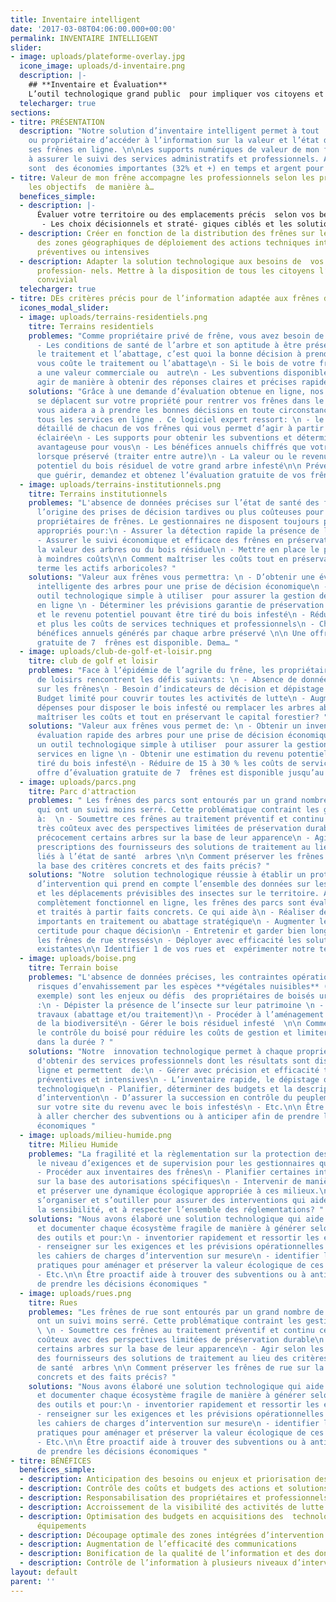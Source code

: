 ```yaml
---
title: Inventaire intelligent
date: '2017-03-08T04:06:00.000+00:00'
permalink: INVENTAIRE INTELLIGENT
slider:
- image: uploads/plateforme-overlay.jpg
  icone_image: uploads/d-inventaire.png
  description: |-
    ## **Inventaire et Évaluation**
    L’outil technologique grand public  pour impliquer vos citoyens et professionnels
  telecharger: true
sections:
- titre: PRÉSENTATION
  description: "Notre solution d’inventaire intelligent permet à tout  gestionnaire
    ou propriétaire d’accéder à l’information sur la valeur et l’état de santé de
    ses frênes en ligne. \n\nLes supports numériques de valeur de mon frêne aident
    à assurer le suivi des services administratifs et professionnels. Au final ce
    sont  des économies importantes (32% et +) en temps et argent pour tous les propriétaires."
- titre: Valeur de mon frêne accompagne les professionnels selon les priorités et
    les objectifs  de manière à…
  benefices_simple:
  - description: |-
      Évaluer votre territoire ou des emplacements précis  selon vos besoins. Les résultats offrent:
       - Les choix décisionnels et straté- giques ciblés et les solutions économiques.
  - description: Créer en fonction de la distribution des frênes sur le territoire
      des zones géographiques de déploiement des actions techniques intégrées de lutte
      préventives ou intensives
  - description: Adapter la solution technologique aux besoins de  vos résidents ou
      profession- nels. Mettre à la disposition de tous les citoyens l’outil technologique
      convivial
  telecharger: true
- titre: DEs critères précis pour de l’information adaptée aux frênes des...
  icones_modal_slider:
  - image: uploads/terrains-residentiels.png
    titre: Terrains residentiels
    problemes: "Comme propriétaire privé de frêne, vous avez besoin de savoir :\n
      - Les conditions de santé de l’arbre et son aptitude à être préservé\n - Entre
      le traitement et l’abattage, c’est quoi la bonne décision à prendre;\n - Combien
      vous coûte le traitement ou l’abattage\n - Si le bois de votre frêne infesté
      a une valeur commerciale ou  autre\n - Les subventions disponibles \n\n Comment
      agir de manière à obtenir des réponses claires et précises rapidement? "
    solutions: "Grâce à une demande d’évaluation obtenue en ligne, nos professionnels
      se déplacent sur votre propriété pour rentrer vos frênes dans le logiciel qui
      vous aidera a à prendre les bonnes décisions en toute circonstance en plus d’obtenir
      tous les services en ligne . Ce logiciel expert ressort: \n - le bilan de santé
      détaillé de chacun de vos frênes qui vous permet d’agir à partir de la décision
      éclairée\n - Les supports pour obtenir les subventions et déterminer la solution
      avantageuse pour vous\n - Les bénéfices annuels chiffrés que votre arbre génère
      lorsque préservé (traiter entre autre)\n - La valeur ou le revenu monétaire
      potentiel du bois résiduel de votre grand arbre infesté\n\n Prévenir vaut mieux
      que guérir, demandez et obtenez l’évaluation gratuite de vos frênes en ligne "
  - image: uploads/terrains-institutionnels.png
    titre: Terrains institutionnels
    problemes: "L'absence de données précises sur l’état de santé des frênes est à
      l’origine des prises de décision tardives ou plus coûteuses pour les institutions
      propriétaires de frênes. Le gestionnaires ne disposent toujours pas des outils
      appropriés pour:\n - Assurer la détection rapide la présence de l’insecte\n
      - Assurer le suivi économique et efficace des frênes en préservation\n - Déterminer
      la valeur des arbres ou du bois résiduel\n - Mettre en place le plan de gestion
      à moindres coûts\n\n Comment maîtriser les coûts tout en préservant sur du long
      terme les actifs arboricoles? "
    solutions: "Valeur aux frênes vous permettra: \n - D’obtenir une évaluation rapide
      intelligente des arbres pour une prise de décision économique\n - S’offrir un
      outil technologique simple à utiliser  pour assurer la gestion de tous les services
      en ligne \n - Déterminer les prévisions garantie de préservation des arbres
      et le revenu potentiel pouvant être tiré du bois infesté\n - Réduire de 15 %
      et plus les coûts de services techniques et professionnels\n - Chiffrer les
      bénéfices annuels générés par chaque arbre préservé \n\n Une offre d’évaluation
      gratuite de 7  frênes est disponible. Dema… "
  - image: uploads/club-de-golf-et-loisir.png
    titre: club de golf et loisir
    problemes: "Face à l’épidémie de l’agrile du frêne, les propriétaires des clubs
      de loisirs rencontrent les défis suivants: \n - Absence de données qualitatives
      sur les frênes\n - Besoin d’indicateurs de décision et dépistage précis\n -
      Budget limité pour couvrir toutes les activités de lutte\n - Augmentation des
      dépenses pour disposer le bois infesté ou remplacer les arbres abattus\n\n Comment
      maîtriser les coûts et tout en préservant le capital forestier? "
    solutions: "Valeur aux frênes vous permet de: \n - Obtenir un inventaire et une
      évaluation rapide des arbres pour une prise de décision économique\n - S’offrir
      un outil technologique simple à utiliser  pour assurer la gestion de tous les
      services en ligne \n - Obtenir une estimation du revenu potentiel pouvant être
      tiré du bois infesté\n - Réduire de 15 à 30 % les coûts de services \n\n Une
      offre d’évaluation gratuite de 7  frênes est disponible jusqu’au 25 mai. Dema… "
  - image: uploads/parcs.png
    titre: Parc d'attraction
    problemes: " Les frênes des parcs sont entourés par un grand nombre de frênes
      qui ont un suivi moins serré. Cette problématique contraint les gestionnaires
      à:  \n - Soumettre ces frênes au traitement préventif et continu ce qui est
      très coûteux avec des perspectives limitées de préservation durable\n - Abattre
      précocement certains arbres sur la base de leur apparence\n - Agir selon les
      prescriptions des fournisseurs des solutions de traitement au lieu des critères
      liés à l’état de santé  arbres \n\n Comment préserver les frênes des parcs sur
      la base des critères concrets et des faits précis? "
    solutions: "Notre  solution technologique réussie à établir un protocole décisionnel
      d’intervention qui prend en compte l’ensemble des données sur les frênes environnants
      et les déplacements prévisibles des insectes sur le territoire. Avec ce protocole
      complètement fonctionnel en ligne, les frênes des parcs sont évalués, suivis
      et traités à partir faits concrets. Ce qui aide à\n - Réaliser des économies
      importants en traitement ou abattage stratégique\n - Augmenter le niveau de
      certitude pour chaque décision\n - Entretenir et garder bien longtemps encore
      les frênes de rue stressés\n - Déployer avec efficacité les solutions de traitement
      existantes\n\n Identifier 1 de vos rues et  expérimenter notre technologie maintenant "
  - image: uploads/boise.png
    titre: Terrain boise
    problemes: "L'absence de données précises, les contraintes opérationnelles, les
      risques d’envahissement par les espèces **végétales nuisibles** (nerprun par
      exemple) sont les enjeux ou défis  des propriétaires de boisés urbains qui doivent
      :\n - Dépister la présence de l’insecte sur leur patrimoine \n - Planifier les
      travaux (abattage et/ou traitement)\n - Procéder à l’aménagement et à la préservation
      de la biodiversité\n - Gérer le bois résiduel infesté  \n\n Comment prendre
      le contrôle du boisé pour réduire les coûts de gestion et limiter les impacts
      dans la durée ? "
    solutions: "Notre  innovation technologique permet à chaque propriétaire de boisé
      d'obtenir des services professionnels dont les résultats sont disponibles en
      ligne et permettent  de:\n - Gérer avec précision et efficacité toutes les activités
      préventives et intensives\n - L’inventaire rapide, le dépistage ou la surveillance
      technologique\n - Planifier, déterminer des budgets et la description des travaux
      d’intervention\n - D’assurer la succession en contrôle du peuplement \n - D’obtenir
      sur votre site du revenu avec le bois infestés\n - Etc.\n\n Être proactif aide
      à aller chercher des subventions ou à anticiper afin de prendre les décisions
      économiques "
  - image: uploads/milieu-humide.png
    titre: Milieu Humide
    problemes: "La fragilité et la règlementation sur la protection des milieux augmentent
      le niveau d’exigences et de supervision pour les gestionnaires qui doivent:\n
      - Procéder aux inventaires des frênes\n - Planifier certaines interventions
      sur la base des autorisations spécifiques\n - Intervenir de manière à conserver
      et préserver une dynamique écologique appropriée à ces milieux.\n\n Comment
      s’organiser et s’outiller pour assurer des interventions qui aident à préserver
      la sensibilité, et à respecter l’ensemble des réglementations? "
    solutions: "Nous avons élaboré une solution technologique qui aide à dimensionner
      et documenter chaque écosystème fragile de manière à générer selon le besoin
      des outils et pour:\n - inventorier rapidement et ressortir les enjeux spécifiques\n
      - renseigner sur les exigences et les prévisions opérationnelles \n - produire
      les cahiers de charges d’intervention sur mesure\n - identifier les meilleures
      pratiques pour aménager et préserver la valeur écologique de ces écosystèmes\n
      - Etc.\n\n Être proactif aide à trouver des subventions ou à anticiper afin
      de prendre les décisions économiques "
  - image: uploads/rues.png
    titre: Rues
    problemes: "Les frênes de rue sont entourés par un grand nombre de frênes qui
      ont un suivi moins serré. Cette problématique contraint les gestionnaires à:
      \ \n - Soumettre ces frênes au traitement préventif et continu ce qui est très
      coûteux avec des perspectives limitées de préservation durable\n - Abattre précocement
      certains arbres sur la base de leur apparence\n - Agir selon les prescriptions
      des fournisseurs des solutions de traitement au lieu des critères liés à l’état
      de santé  arbres \n\n Comment préserver les frênes de rue sur la base des critères
      concrets et des faits précis? "
    solutions: "Nous avons élaboré une solution technologique qui aide à dimensionner
      et documenter chaque écosystème fragile de manière à générer selon le besoin
      des outils et pour:\n - inventorier rapidement et ressortir les enjeux spécifiques\n
      - renseigner sur les exigences et les prévisions opérationnelles \n - produire
      les cahiers de charges d’intervention sur mesure\n - identifier les meilleures
      pratiques pour aménager et préserver la valeur écologique de ces écosystèmes\n
      - Etc.\n\n Être proactif aide à trouver des subventions ou à anticiper afin
      de prendre les décisions économiques "
- titre: BÉNÉFICES
  benefices_simple:
  - description: Anticipation des besoins ou enjeux et priorisation des activités
  - description: Contrôle des coûts et budgets des actions et solutions
  - description: Responsabilisation des propriétaires et professionnels
  - description: Accroissement de la visibilité des activités de lutte
  - description: Optimisation des budgets en acquisitions des  technologies et des
      équipements
  - description: Découpage optimale des zones intégrées d’intervention
  - description: Augmentation de l’efficacité des communications
  - description: Bonification de la qualité de l’information et des données
  - description: Contrôle de l’information à plusieurs niveaux d’intervention
layout: default
parent: ''
---
```



